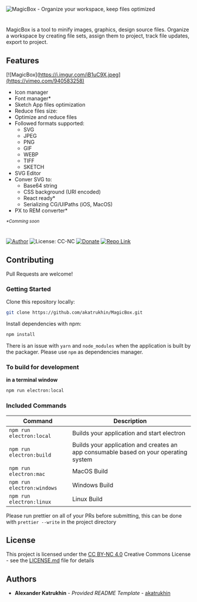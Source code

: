 ![MagicBox - Organize your workspace, keep files optimized](https://katrukhin.com/magic-box/github-header-3.jpg)

#

MagicBox is a tool to minify images, graphics, design source files. Organize a workspace by creating file sets, assign them to project, track file updates, export to project.

## Features
[![MagicBox](https://i.imgur.com/iB1uC9X.jpeg](https://vimeo.com/940583258)

- Icon manager
- Font manager\*
- Sketch App files optimization
- Reduce files size:
- Optimize and reduce files
- Followed formats supported:
  - SVG
  - JPEG
  - PNG
  - GIF
  - WEBP
  - TIFF
  - SKETCH
- SVG Editor
- Conver SVG to:
  - Base64 string
  - CSS background (URI encoded)
  - React ready\*
  - Serializing CG/UIPaths (iOS, MacOS)
- PX to REM converter\*

<sup><i>\*Comming soon</i></sup>

#

[![Author](https://img.shields.io/badge/Author-katrukhin-brightgreen.svg)](https://katrukhin.com)
![License: CC-NC](https://img.shields.io/badge/License-CCNC-blue.svg)
[![Donate](https://img.shields.io/badge/Donate-PayPal-brightgreen.svg)](https://paypal.me/katrukhin)
[![Repo Link](https://img.shields.io/badge/Repo-Link-black.svg)](https://github.com/akatrukhin/MagicBox)

## Contributing

Pull Requests are welcome!

### Getting Started

Clone this repository locally:

```bash
git clone https://github.com/akatrukhin/MagicBox.git
```

Install dependencies with npm:

```bash
npm install
```

There is an issue with `yarn` and `node_modules` when the application is built by the packager. Please use `npm` as dependencies manager.

### To build for development

**in a terminal window**

```bash
npm run electron:local
```

### Included Commands

| Command                    | Description                                                                          |
| -------------------------- | ------------------------------------------------------------------------------------ |
| `npm run electron:local`   | Builds your application and start electron                                           |
| `npm run electron:build`   | Builds your application and creates an app consumable based on your operating system |
| `npm run electron:mac`     | MacOS Build                                                                          |
| `npm run electron:windows` | Windows Build                                                                        |
| `npm run electron:linux`   | Linux Build                                                                          |

Please run prettier on all of your PRs before submitting, this can be done with `prettier --write` in the project directory

## License

This project is licensed under the [CC BY-NC 4.0](LICENSE.md)
Creative Commons License - see the [LICENSE.md](LICENSE.md) file for
details

## Authors

- **Alexander Katrukhin** - _Provided README Template_ -
  [akatrukhin](https://github.com/akatrukhin)
